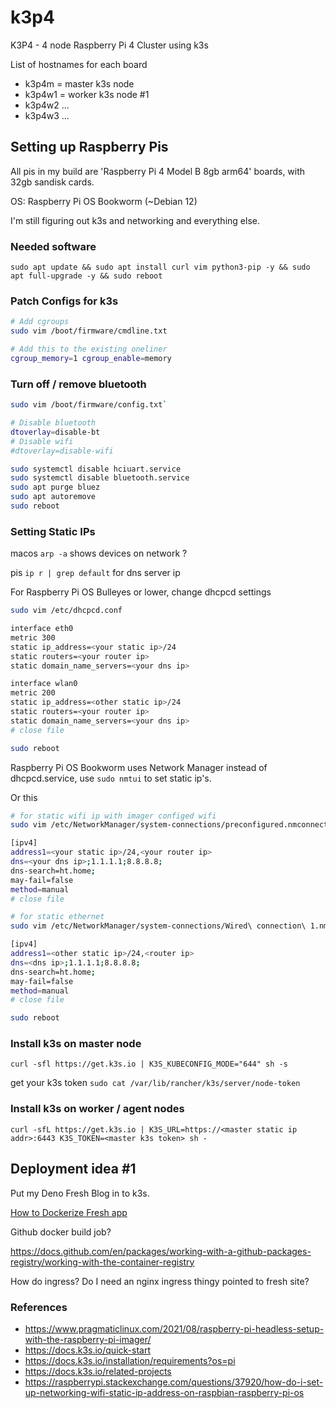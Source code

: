 # k3p4

K3P4 - 4 node Raspberry Pi 4 Cluster using k3s

List of hostnames for each board

- k3p4m = master k3s node
- k3p4w1 = worker k3s node #1
- k3p4w2 ...
- k3p4w3 ...

## Setting up Raspberry Pis

All pis in my build are 'Raspberry Pi 4 Model B 8gb arm64' boards, with 32gb sandisk cards.

OS: Raspberry Pi OS Bookworm (~Debian 12)

I'm still figuring out k3s and networking and everything else.

### Needed software

`sudo apt update && sudo apt install curl vim python3-pip -y && sudo apt full-upgrade -y && sudo reboot`

### Patch Configs for k3s

```sh
# Add cgroups
sudo vim /boot/firmware/cmdline.txt

# Add this to the existing oneliner
cgroup_memory=1 cgroup_enable=memory
```

### Turn off / remove bluetooth

```sh
sudo vim /boot/firmware/config.txt`

# Disable bluetooth
dtoverlay=disable-bt
# Disable wifi
#dtoverlay=disable-wifi
```

```sh
sudo systemctl disable hciuart.service
sudo systemctl disable bluetooth.service
sudo apt purge bluez
sudo apt autoremove
sudo reboot
```

### Setting Static IPs

macos `arp -a` shows devices on network ?

pis `ip r | grep default` for dns server ip

For Raspberry Pi OS Bulleyes or lower, change dhcpcd settings

```sh
sudo vim /etc/dhcpcd.conf

interface eth0
metric 300
static ip_address=<your static ip>/24
static routers=<your router ip>
static domain_name_servers=<your dns ip>

interface wlan0
metric 200
static ip_address=<other static ip>/24
static routers=<your router ip>
static domain_name_servers=<your dns ip>
# close file

sudo reboot
```

Raspberry Pi OS Bookworm uses Network Manager instead of dhcpcd.service, use `sudo nmtui` to set static ip's.

Or this

```sh
# for static wifi ip with imager configed wifi
sudo vim /etc/NetworkManager/system-connections/preconfigured.nmconnection

[ipv4]
address1=<your static ip>/24,<your router ip>
dns=<your dns ip>;1.1.1.1;8.8.8.8;
dns-search=ht.home;
may-fail=false
method=manual
# close file

# for static ethernet
sudo vim /etc/NetworkManager/system-connections/Wired\ connection\ 1.nmconnection

[ipv4]
address1=<other static ip>/24,<router ip>
dns=<dns ip>;1.1.1.1;8.8.8.8;
dns-search=ht.home;
may-fail=false
method=manual
# close file

sudo reboot
```

### Install k3s on master node

`curl -sfl https://get.k3s.io | K3S_KUBECONFIG_MODE="644" sh -s`

get your k3s token `sudo cat /var/lib/rancher/k3s/server/node-token`

### Install k3s on worker / agent nodes

`curl -sfL https://get.k3s.io | K3S_URL=https://<master static ip addr>:6443 K3S_TOKEN=<master k3s token> sh -`

## Deployment idea #1

Put my Deno Fresh Blog in to k3s.

[How to Dockerize Fresh app](https://fresh.deno.dev/docs/concepts/deployment)

Github docker build job?

https://docs.github.com/en/packages/working-with-a-github-packages-registry/working-with-the-container-registry

How do ingress? Do I need an nginx ingress thingy pointed to fresh site?

### References

- https://www.pragmaticlinux.com/2021/08/raspberry-pi-headless-setup-with-the-raspberry-pi-imager/
- https://docs.k3s.io/quick-start
- https://docs.k3s.io/installation/requirements?os=pi
- https://docs.k3s.io/related-projects
- https://raspberrypi.stackexchange.com/questions/37920/how-do-i-set-up-networking-wifi-static-ip-address-on-raspbian-raspberry-pi-os
